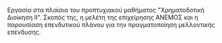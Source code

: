 Εργασία στα πλαίσια του προπτυχιακού μαθήματος "Χρηματοδοτική Διοίκηση ΙΙ". Σκοπός της, η μελέτη της επιχείρησης ΑΝΕΜΟΣ και η παρουσίαση επενδυτικού πλάνου για την πραγματοποίηση μελλοντικής επένδυσης.
